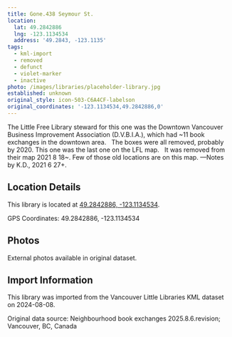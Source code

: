 ```yaml
---
title: Gone.438 Seymour St.
location:
  lat: 49.2842886
  lng: -123.1134534
  address: '49.2843, -123.1135'
tags:
  - kml-import
  - removed
  - defunct
  - violet-marker
  - inactive
photo: /images/libraries/placeholder-library.jpg
established: unknown
original_style: icon-503-C6A4CF-labelson
original_coordinates: '-123.1134534,49.2842886,0'
---
```

The Little Free Library steward for this one was the Downtown Vancouver Business Improvement Association (D.V.B.I.A.), which had ~11 book exchanges in the downtown area.  
The boxes were all removed, probably by 2020.
This one was the last one on the LFL map.  
It was removed from their map 2021 8 18~.
Few of those old locations are on this map.
—Notes by K.D., 2021 6 27+.

## Location Details

This library is located at [49.2842886, -123.1134534](https://www.google.com/maps?q=49.2842886,-123.1134534).

GPS Coordinates: 49.2842886, -123.1134534

## Photos

External photos available in original dataset.

## Import Information

This library was imported from the Vancouver Little Libraries KML dataset on 2024-08-08.

Original data source: Neighbourhood book exchanges 2025.8.6.revision; Vancouver, BC, Canada
